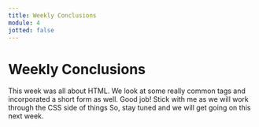 ```yaml
---
title: Weekly Conclusions
module: 4
jotted: false
---
```


# Weekly Conclusions

This week was all about HTML.  We look at some really common tags and incorporated a short form as well.  Good job!  Stick with me as we will work through the CSS side of things  So, stay tuned and we will get going on this next week.
